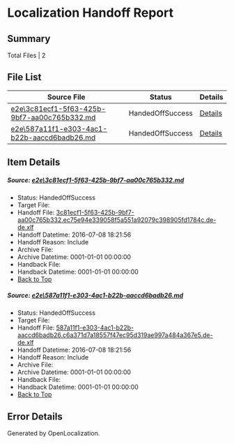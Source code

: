 # <a name='report-top'></a> Localization Handoff Report

## Summary
 Total Files | 2

## File List
 Source File | Status | Details 
 ----------- | ------ | ------- 
 [e2e\3c81ecf1-5f63-425b-9bf7-aa00c765b332.md](https://github.com/OpenLocalizationTestOrg/oltest/blob/47a1d89ec3f9ba8b8b72adb8fbfd0b6a9c53c625/e2e/3c81ecf1-5f63-425b-9bf7-aa00c765b332.md) | HandedOffSuccess | [Details](#0e25924feff61692232cf7a68e3ad697d7a8dbbd2)
 [e2e\587a11f1-e303-4ac1-b22b-aaccd6badb26.md](https://github.com/OpenLocalizationTestOrg/oltest/blob/47a1d89ec3f9ba8b8b72adb8fbfd0b6a9c53c625/e2e/587a11f1-e303-4ac1-b22b-aaccd6badb26.md) | HandedOffSuccess | [Details](#29ed66b9c39ea0d114e3f43d23311af32951b7673)

## Item Details
##### <a name='0e25924feff61692232cf7a68e3ad697d7a8dbbd2'></a> Source: [e2e\3c81ecf1-5f63-425b-9bf7-aa00c765b332.md](https://github.com/OpenLocalizationTestOrg/oltest/blob/47a1d89ec3f9ba8b8b72adb8fbfd0b6a9c53c625/e2e/3c81ecf1-5f63-425b-9bf7-aa00c765b332.md)
* Status: HandedOffSuccess
* Target File: 
* Handoff File: [3c81ecf1-5f63-425b-9bf7-aa00c765b332.ec75e94e339058f5a551a92079c398905fd1784c.de-de.xlf](https://github.com/OpenLocalizationTestOrg/olhandoff-e2e/blob/61b51f93ad05e3651fce15e85574778f0b225f60/ol-handoff/OpenLocalizationTestOrg/oltest-dede-fly/ci/ht/3c81ecf1-5f63-425b-9bf7-aa00c765b332.ec75e94e339058f5a551a92079c398905fd1784c.de-de.xlf)
* Handoff Datetime: 2016-07-08 18:21:56
* Handoff Reason: Include
* Archive File: 
* Archive Datetime: 0001-01-01 00:00:00
* Handback File: 
* Handback Datetime: 0001-01-01 00:00:00
* [Back to Top](#report-top)

##### <a name='29ed66b9c39ea0d114e3f43d23311af32951b7673'></a> Source: [e2e\587a11f1-e303-4ac1-b22b-aaccd6badb26.md](https://github.com/OpenLocalizationTestOrg/oltest/blob/47a1d89ec3f9ba8b8b72adb8fbfd0b6a9c53c625/e2e/587a11f1-e303-4ac1-b22b-aaccd6badb26.md)
* Status: HandedOffSuccess
* Target File: 
* Handoff File: [587a11f1-e303-4ac1-b22b-aaccd6badb26.c6a371d7a18557f47ec95d319ae997a484a367e5.de-de.xlf](https://github.com/OpenLocalizationTestOrg/olhandoff-e2e/blob/61b51f93ad05e3651fce15e85574778f0b225f60/ol-handoff/OpenLocalizationTestOrg/oltest-dede-fly/ci/ht/587a11f1-e303-4ac1-b22b-aaccd6badb26.c6a371d7a18557f47ec95d319ae997a484a367e5.de-de.xlf)
* Handoff Datetime: 2016-07-08 18:21:56
* Handoff Reason: Include
* Archive File: 
* Archive Datetime: 0001-01-01 00:00:00
* Handback File: 
* Handback Datetime: 0001-01-01 00:00:00
* [Back to Top](#report-top)


## Error Details

Generated by OpenLocalization.

